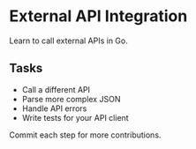 # External API Integration

Learn to call external APIs in Go.

## Tasks
- Call a different API
- Parse more complex JSON
- Handle API errors
- Write tests for your API client

Commit each step for more contributions.

